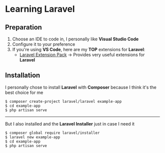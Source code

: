 # Learning Laravel
## Preparation
1. Choose an IDE to code in, I personally like **Visual Studio Code**
2. Configure it to your preference
3. If you're using **VS Code**, here are my **TOP** extensions for **Laravel**:
	* [Laravel Extension Pack](https://marketplace.visualstudio.com/items?itemName=onecentlin.laravel-extension-pack) -> Provides very useful extensions for **Laravel**
	
## Installation
I personally chose to install **Laravel** with **Composer** because I think it's the best choice for me

	$ composer create-project laravel/laravel example-app
	$ cd example-app
	$ php artisan serve
---
But I also installed and the **Laravel Installer** just in case I need it

	$ composer global require laravel/installer
	$ laravel new example-app
	$ cd example-app
	$ php artisan serve	
